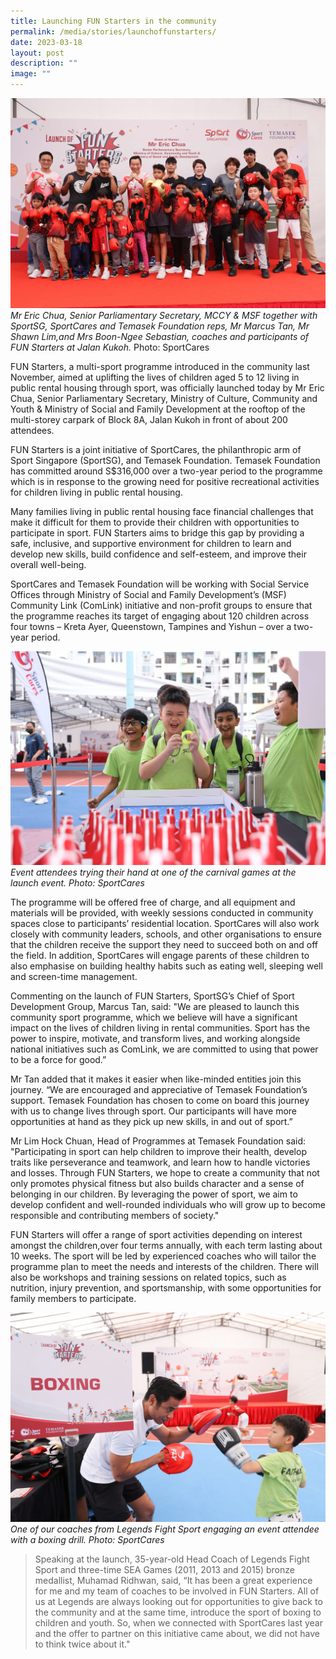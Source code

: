 ```yaml
---
title: Launching FUN Starters in the community
permalink: /media/stories/launchoffunstarters/
date: 2023-03-18
layout: post
description: ""
image: ""
---
```

![](/images/FUN%20Starters%20Launch.jpg)
*Mr Eric Chua, Senior Parliamentary Secretary, MCCY & MSF together with SportSG, SportCares and Temasek Foundation reps, Mr Marcus Tan, Mr Shawn Lim,and Mrs Boon-Ngee Sebastian, coaches and participants of FUN Starters at Jalan Kukoh.*  Photo: SportCares

FUN Starters, a multi-sport programme introduced in the community last November, aimed at uplifting the lives of children aged 5 to 12 living in public rental housing through sport, was officially launched today by Mr Eric Chua, Senior Parliamentary Secretary, Ministry of Culture, Community and Youth & Ministry of Social and Family Development at the rooftop of the multi-storey carpark of Block 8A, Jalan Kukoh in front of about 200 attendees.     

FUN Starters is a joint initiative of SportCares, the philanthropic arm of Sport Singapore (SportSG), and Temasek Foundation. Temasek Foundation has committed around S$316,000 over a two-year period to the programme which is in response to the growing need for positive recreational activities for children living in public rental housing. 

Many families living in public rental housing face financial challenges that make it difficult for them to provide their children with opportunities to participate in sport. FUN Starters aims to bridge this gap by providing a safe, inclusive, and supportive environment for children to learn and develop new skills, build confidence and self-esteem, and improve their overall well-being.

SportCares and Temasek Foundation will be working with Social Service Offices through Ministry of Social and Family Development’s (MSF) Community Link (ComLink) initiative and non-profit groups to ensure that the programme reaches its target of engaging about 120 children across four towns – Kreta Ayer, Queenstown, Tampines and Yishun – over a two-year period. 

![](/images/Fun%20Starters%20attendees.jpg)
*Event attendees trying their hand at one of the carnival games at the launch event. Photo: SportCares*

The programme will be offered free of charge, and all equipment and materials will be provided, with weekly sessions conducted in community spaces close to participants’ residential location. SportCares will also work closely with community leaders, schools, and other organisations to ensure that the children receive the support they need to succeed both on and off the field. In addition, SportCares will engage parents of these children to also emphasise on building healthy habits such as eating well, sleeping well and screen-time management.

Commenting on the launch of FUN Starters, SportSG’s Chief of Sport Development Group, Marcus Tan, said: "We are pleased to launch this community sport programme, which we believe will have a significant impact on the lives of children living in rental communities. Sport has the power to inspire, motivate, and transform lives, and working alongside national initiatives such as ComLink, we are committed to using that power to be a force for good.”

Mr Tan added that it makes it easier when like-minded entities join this journey. “We are encouraged and appreciative of Temasek Foundation’s support. Temasek Foundation has chosen to come on board this journey with us to change lives through sport. Our participants will have more opportunities at hand as they pick up new skills, in and out of sport.”

Mr Lim Hock Chuan, Head of Programmes at Temasek Foundation said: "Participating in sport can help children to improve their health, develop traits like perseverance and teamwork, and learn how to handle victories and losses. Through FUN Starters, we hope to create a community that not only promotes physical fitness but also builds character and a sense of belonging in our children. By leveraging the power of sport, we aim to develop confident and well-rounded individuals who will grow up to become responsible and contributing members of society."

FUN Starters will offer a range of sport activities depending on interest amongst the children,over four terms annually, with each term lasting about 10 weeks. The sport will be led by experienced coaches who will tailor the programme plan to meet the needs and interests of the children. There will also be workshops and training sessions on related topics, such as nutrition, injury prevention, and sportsmanship, with some opportunities for family members to participate.

![](/images/FUN%20Starters%20Coach%20Ridhwan.jpg)
*One of our coaches from Legends Fight Sport engaging an event attendee with a boxing drill. Photo: SportCares*

> Speaking at the launch, 35-year-old Head Coach of Legends Fight Sport and three-time SEA Games (2011, 2013 and 2015) bronze medallist, Muhamad Ridhwan, said, “It has been a great experience for me and my team of coaches to be involved in FUN Starters. All of us at Legends are always looking out for opportunities to give back to the community and at the same time, introduce the sport of boxing to children and youth. So, when we connected with SportCares last year and the offer to partner on this initiative came about, we did not have to think twice about it."